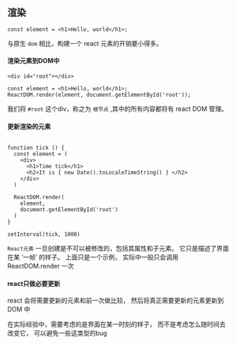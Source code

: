 ## 渲染

```
const element = <h1>Hello, world</h1>;

```
与原生 `dom` 相比，构建一个 react 元素的开销要小得多。


#### 渲染元素到DOM中

```
<div id="root"></div>

const element = <h1>Hello, world</h1>;
ReactDOM.render(element, document.getElementById('root'));

```

我们将 `#root` 这个div，称之为 `根节点` ,其中的所有内容都将有 react DOM 管理。


#### 更新渲染的元素

```

function tick () {
  const element = (
    <div>
      <h1>Time tick</h1>
      <h2>It is { new Date().toLocaleTimeString() } </h2>
    </div>
  )

  ReactDOM.render(
    element,
    document.getElementById('root')
  )
}

setInterval(tick, 1000)

```

`React元素` 一旦创建是不可以被修改的，包括其属性和子元素。
它只是描述了界面在某 ’一帧‘ 的样子。
上面只是一个示例， 实际中一般只会调用 ReactDOM.render 一次


#### react只做必要更新

react 会将需要更新的元素和前一次做比较， 然后将真正需要更新的元素更新到 DOM 中

在实际经验中，需要考虑的是界面在某一时刻的样子， 而不是考虑怎么随时间去改变它， 可以避免一些这类型的bug
